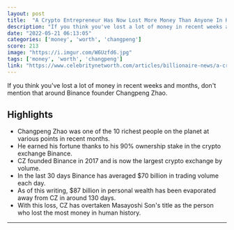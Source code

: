 ```yaml
---
layout: post
title:  "A Crypto Entrepreneur Has Now Lost More Money Than Anyone In History"
description: "If you think you've lost a lot of money in recent weeks and months, don't mention that around Binance founder Changpeng Zhao."
date: "2022-05-21 06:13:05"
categories: ['money', 'worth', 'changpeng']
score: 213
image: "https://i.imgur.com/W6Uzfd6.jpg"
tags: ['money', 'worth', 'changpeng']
link: "https://www.celebritynetworth.com/articles/billionaire-news/a-crypto-entrepreneur-has-now-lost-more-money-than-anyone-in-history/"
---
```


If you think you've lost a lot of money in recent weeks and months, don't mention that around Binance founder Changpeng Zhao.

## Highlights

- Changpeng Zhao was one of the 10 richest people on the planet at various points in recent months.
- He earned his fortune thanks to his 90% ownership stake in the crypto exchange Binance.
- CZ founded Binance in 2017 and is now the largest crypto exchange by volume.
- In the last 30 days Binance has averaged $70 billion in trading volume each day.
- As of this writing, $87 billion in personal wealth has been evaporated away from CZ in around 130 days.
- With this loss, CZ has overtaken Masayoshi Son's title as the person who lost the most money in human history.

---
